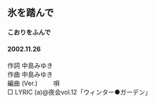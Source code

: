 <style type="text/css">
	ruby{
	    ruby-position: over;
	}
	ruby > rt{font-size: 12px;color:red;}
	p{font:16px;font-size: '楷体'}
</style>
## 氷を踏んで
#### こおりをふんで
#### 2002.11.26


作詞     中島みゆき　　　　　   
作曲      中島みゆき  　　　   
編曲 (Ver.) 　　
唄          
□ LYRIC (a)@夜会vol.12「ウィンター●ガーデン」 